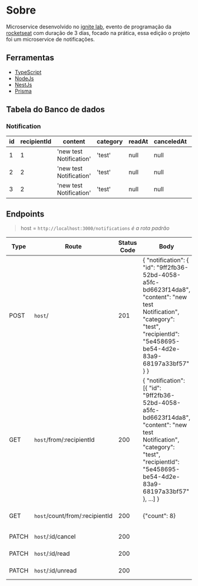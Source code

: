 # Sobre

Microservice desenvolvido no [ignite lab](https://lp.rocketseat.com.br/inscricao/ignite-lab), evento de programação da [rocketseat](https://www.rocketseat.com.br/) com duração de 3 dias, focado na prática, essa edição o projeto foi um microservice de notificações.

## Ferramentas

  - [TypeScript](https://www.typescriptlang.org/)
  - [NodeJs](https://nodejs.org/pt-br/)
  - [NestJs](https://nestjs.com/)
  - [Prisma](https://www.prisma.io/)

## Tabela do Banco de dados

### Notification

| id | recipientId | content                 | category | readAt | canceledAt | createdAt |
|----|-------------|-------------------------|----------|--------|------------|-----------|
| 1  | 1           | 'new test Notification' | 'test'   | null   | null       |'2022-12-14T22:55:42.221Z'|
| 2  | 2           | 'new test Notification' | 'test'   | null   | null       |'2022-12-14T22:55:42.221Z'|
| 3  | 2           | 'new test Notification' | 'test'   | null   | null       |'2022-12-14T22:55:42.221Z'|

## Endpoints

> host = `http://localhost:3000/notifications` *é a rota padrão*

| Type | Route   |  Status Code |Body                               |       About           |
|------|---------|--------------|-----------------------------------|-----------------------|
| POST |`host`/        |  201         | { "notification": { "id": "9ff2fb36-52bd-4058-a5fc-bd6623f14da8", "content": "new test Notification", "category": "test", "recipientId": "5e458695-be54-4d2e-83a9-68197a33bf57" } }| Send notification|
| GET  | `host`/from/:recipientId  | 200 | { "notification": [{ "id": "9ff2fb36-52bd-4058-a5fc-bd6623f14da8", "content": "new test Notification", "category": "test", "recipientId": "5e458695-be54-4d2e-83a9-68197a33bf57" }, ...] }| Get recipients notification|
| GET  | `host`/count/from/:recipientId  | 200 | {"count": 8}| Count recipients notification|
| PATCH  | `host`/:id/cancel  | 200 || Cancel notification  |
| PATCH  | `host`/:id/read    | 200 || Read notification    |
| PATCH  | `host`/:id/unread  | 200 || Unread notification  |
